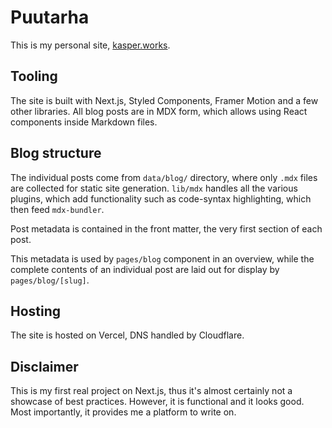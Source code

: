 # Puutarha

This is my personal site, [kasper.works](https://kasper.works).

## Tooling

The site is built with Next.js, Styled Components, Framer Motion
and a few other libraries. All blog posts are in MDX form,
which allows using React components inside Markdown files.

## Blog structure

The individual posts come from `data/blog/` directory,
where only `.mdx` files are collected for static site generation.
`lib/mdx` handles all the various plugins, which add functionality
such as code-syntax highlighting, which then feed `mdx-bundler`.

Post metadata is contained in the front matter, the very first section
of each post.

This metadata is used by `pages/blog` component in an overview, while the complete contents of
an individual post are laid out for display by `pages/blog/[slug]`.

## Hosting

The site is hosted on Vercel, DNS handled by Cloudflare.

## Disclaimer

This is my first real project on Next.js, thus it's almost certainly
not a showcase of best practices. However, it is functional and it looks good.
Most importantly, it provides me a platform to write on.
